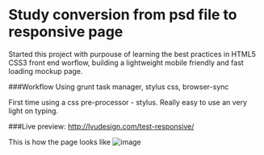 # Study conversion from psd file to responsive page

Started this project with purpouse of learning the best practices in HTML5 CSS3 front end worflow, building a lightweight mobile friendly and fast loading mockup page.

###Workflow
Using grunt task manager, stylus css, browser-sync

First time using a css pre-processor - stylus. Really easy to use an very light on typing.

###Live preview:
http://lvudesign.com/test-responsive/

This is how the page looks like
![image](https://raw.githubusercontent.com/LiviuLvu/meteor/master/psdConvert-to-Website/preview.jpg)

